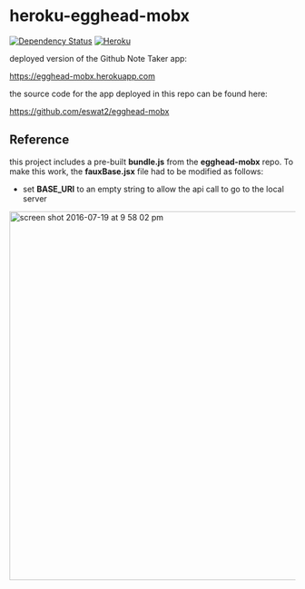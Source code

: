 # heroku-egghead-mobx
[![Dependency Status](https://dependencyci.com/github/eswat2/heroku-egghead-mobx/badge)](https://dependencyci.com/github/eswat2/heroku-egghead-mobx)
[![Heroku](https://heroku-badge.herokuapp.com/?app=egghead-mobx)](https://egghead-mobx.herokuapp.com)

deployed version of the Github Note Taker app:

https://egghead-mobx.herokuapp.com

the source code for the app deployed in this repo can be found here:

https://github.com/eswat2/egghead-mobx



## Reference
this project includes a pre-built **bundle.js** from the **egghead-mobx** repo.
To make this work, the **fauxBase.jsx** file had to be modified as follows:

- set **BASE_URI** to an empty string to allow the api call to go to the local server

<img width="650" alt="screen shot 2016-07-19 at 9 58 02 pm" src="https://cloud.githubusercontent.com/assets/334293/16975568/bda1afe6-4dfc-11e6-984a-d96e828f2e7c.png">
